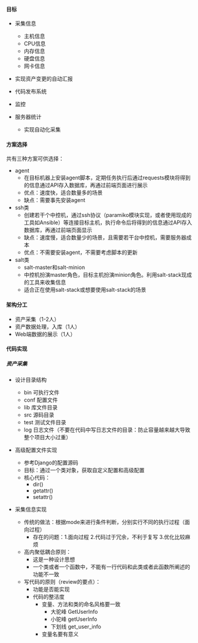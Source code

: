 #### 目标

+ 采集信息
  + 主机信息
  + CPU信息
  + 内存信息
  + 硬盘信息
  + 网卡信息

+ 实现资产变更的自动汇报

+ 代码发布系统
+ 监控
+ 服务器统计
  + 实现自动化采集

#### 方案选择

共有三种方案可供选择：

+ agent
  + 在目标机器上安装agent脚本，定期任务执行后通过requests模块将得到的信息通过API存入数据库，再通过前端页面进行展示
  + 优点：速度快，适合数量多的场景
  + 缺点：需要事先安装agent
+ ssh类
  + 创建若干个中控机，通过ssh协议（paramiko模块实现，或者使用现成的工具如Ansible）等连接目标主机，执行命令后将得到的信息通过API存入数据库，再通过前端页面显示
  + 缺点：速度慢，适合数量少的场景，且需要若干台中控机，需要服务器成本
  + 优点：不需要安装agent，不需要考虑脚本的更新
+ salt类
  + salt-master和salt-minion
  + 中控机扮演master角色，目标主机扮演minion角色。利用salt-stack现成的工具来收集信息
  + 适合正在使用salt-stack或想要使用salt-stack的场景

#### 架构分工

+ 资产采集（1-2人）
+ 资产数据处理，入库（1人）
+ Web端数据的展示（1人）

#### 代码实现

##### 资产采集

+ 设计目录结构
  + bin   可执行文件
  + conf  配置文件
  + lib     库文件目录
  + src    源码目录
  + test   测试文件目录
  + log    日志文件（不要在代码中写日志文件的目录：防止容量越来越大导致整个项目大小过重）
+ 高级配置文件实现
  + 参考Django的配置源码
  + 目标：通过一个类对象，获取自定义配置和高级配置
  + 核心代码：
    + dir()
    + getattr()
    + setattr()

+ 采集信息实现
  + 传统的做法：根据mode来进行条件判断，分别实行不同的执行过程（面向过程）
    + 存在的问题：1.面向过程 2.代码过于冗余，不利于复写 3.优化比较麻烦
  + 高内聚低耦合原则：
    + 这是一种设计思想
    + 一个类或者一个函数中，不能有一行代码和此类或者此函数所阐述的功能不一致
  + 写代码的原则（review的要点）：
    + 功能是否能实现
    + 代码的整洁度
      + 变量、方法和类的命名风格要一致
        + 大驼峰 GetUserInfo
        + 小驼峰 getUserInfo
        + 下划线 get_user_info
      + 变量名要有意义

